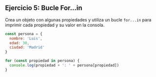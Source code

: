 ## Ejercicio 5: Bucle For...in

Crea un objeto con algunas propiedades y utiliza un bucle `for...in` para imprimir cada propiedad y su valor en la consola.

```javascript
const persona = {
  nombre: 'Luis',
  edad: 30,
  ciudad: 'Madrid'
}

for (const propiedad in persona) {
  console.log(propiedad + ': ' + persona[propiedad])
}
```
